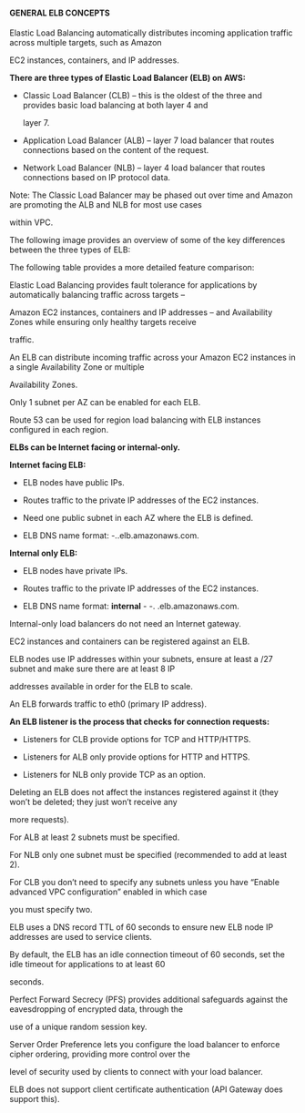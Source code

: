 #### GENERAL ELB CONCEPTS

Elastic Load Balancing automatically distributes incoming application traffic
across multiple targets, such as Amazon

EC2 instances, containers, and IP addresses.

**There are three types of Elastic Load Balancer (ELB) on AWS:**

- Classic Load Balancer (CLB) – this is the oldest of the three and provides
  basic load balancing at both layer 4 and

  layer 7.

- Application Load Balancer (ALB) – layer 7 load balancer that routes
  connections based on the content of the request.

- Network Load Balancer (NLB) – layer 4 load balancer that routes connections
  based on IP protocol data.

Note: The Classic Load Balancer may be phased out over time and Amazon are
promoting the ALB and NLB for most use cases

within VPC.

The following image provides an overview of some of the key differences between
the three types of ELB:

The following table provides a more detailed feature comparison:

Elastic Load Balancing provides fault tolerance for applications by
automatically balancing traffic across targets –

Amazon EC2 instances, containers and IP addresses – and Availability Zones while
ensuring only healthy targets receive

traffic.

An ELB can distribute incoming traffic across your Amazon EC2 instances in a
single Availability Zone or multiple

Availability Zones.

Only 1 subnet per AZ can be enabled for each ELB.

Route 53 can be used for region load balancing with ELB instances configured in
each region.

**ELBs can be Internet facing or internal-only.**

**Internet facing ELB:**

- ELB nodes have public IPs.

- Routes traffic to the private IP addresses of the EC2 instances.

- Need one public subnet in each AZ where the ELB is defined.

- ELB DNS name format: <name>-<id-number>.<region>.elb.amazonaws.com.

**Internal only ELB:**

- ELB nodes have private IPs.

- Routes traffic to the private IP addresses of the EC2 instances.


- ELB DNS name format: **internal** - <name>-<id-number>.<region>
  .elb.amazonaws.com.

Internal-only load balancers do not need an Internet gateway.

EC2 instances and containers can be registered against an ELB.

ELB nodes use IP addresses within your subnets, ensure at least a /27 subnet and
make sure there are at least 8 IP

addresses available in order for the ELB to scale.

An ELB forwards traffic to eth0 (primary IP address).

**An ELB listener is the process that checks for connection requests:**

- Listeners for CLB provide options for TCP and HTTP/HTTPS.

- Listeners for ALB only provide options for HTTP and HTTPS.

- Listeners for NLB only provide TCP as an option.

Deleting an ELB does not affect the instances registered against it (they won’t
be deleted; they just won’t receive any

more requests).

For ALB at least 2 subnets must be specified.

For NLB only one subnet must be specified (recommended to add at least 2).

For CLB you don’t need to specify any subnets unless you have “Enable advanced
VPC configuration” enabled in which case

you must specify two.

ELB uses a DNS record TTL of 60 seconds to ensure new ELB node IP addresses are
used to service clients.

By default, the ELB has an idle connection timeout of 60 seconds, set the idle
timeout for applications to at least 60

seconds.

Perfect Forward Secrecy (PFS) provides additional safeguards against the
eavesdropping of encrypted data, through the

use of a unique random session key.

Server Order Preference lets you configure the load balancer to enforce cipher
ordering, providing more control over the

level of security used by clients to connect with your load balancer.

ELB does not support client certificate authentication (API Gateway does support
this).

